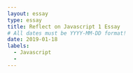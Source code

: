 ```yaml
---
layout: essay
type: essay
title: Reflect on Javascript 1 Essay
# All dates must be YYYY-MM-DD format!
date: 2019-01-18
labels:
  - Javascript
  -
---
```

